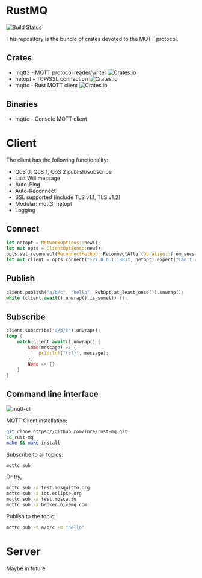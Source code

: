 # RustMQ

[![Build Status](https://travis-ci.org/inre/rust-mq.svg?branch=master)](https://travis-ci.org/inre/rust-mq)

This repository is the bundle of crates devoted to the MQTT protocol.

## Crates

* mqtt3 - MQTT protocol reader/writer ![Crates.io](https://img.shields.io/crates/v/mqtt3.svg)
* netopt - TCP/SSL connection ![Crates.io](https://img.shields.io/crates/v/netopt.svg)
* mqttc - Rust MQTT client ![Crates.io](https://img.shields.io/crates/v/mqttc.svg)

## Binaries

* mqttc - Console MQTT client

# Client

The client has the following functionality:

* QoS 0, QoS 1, QoS 2 publish/subscribe
* Last Will message
* Auto-Ping
* Auto-Reconnect
* SSL supported (include TLS v1.1, TLS v1.2)
* Modular: mqtt3, netopt
* Logging

## Connect

```rust
let netopt = NetworkOptions::new();
let mut opts = ClientOptions::new();
opts.set_reconnect(ReconnectMethod::ReconnectAfter(Duration::from_secs(1)));
let mut client = opts.connect("127.0.0.1:1883", netopt).expect("Can't connect to server");
```

## Publish

```rust
client.publish("a/b/c", "hello", PubOpt.at_least_once()).unwrap();
while (client.await().unwrap().is_some()) {};
```

## Subscribe

```rust
client.subscribe("a/b/c").unwrap();
loop {
    match client.await().unwrap() {
        Some(message) => {
            println!("{:?}", message);
        },
        None => {}
    }
}
```

## Command line interface

![mqtt-cli](https://cloud.githubusercontent.com/assets/9905/14590517/0aeac094-0505-11e6-9334-eab7067e1842.png)

MQTT Client installation:

```bash
git clone https://github.com/inre/rust-mq.git
cd rust-mq
make && make install
```

Subscribe to all topics:

```bash
mqttc sub
```

Or try,

```bash
mqttc sub -a test.mosquitto.org
mqttc sub -a iot.eclipse.org
mqttc sub -a test.mosca.io
mqttc sub -a broker.hivemq.com
```

Publish to the topic:

```bash
mqttc pub -t a/b/c -m "hello"
```

# Server

Maybe in future
